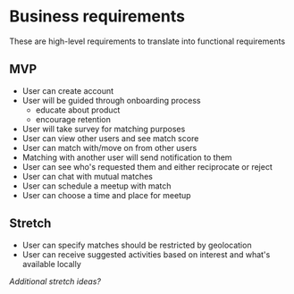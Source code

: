 # Business requirements

These are high-level requirements to translate into functional requirements

## MVP

-   User can create account
-   User will be guided through onboarding process
    -   educate about product
    -   encourage retention
-   User will take survey for matching purposes
-   User can view other users and see match score
-   User can match with/move on from other users
-   Matching with another user will send notification to them
-   User can see who's requested them and either reciprocate or reject
-   User can chat with mutual matches
-   User can schedule a meetup with match
-   User can choose a time and place for meetup

## Stretch

-   User can specify matches should be restricted by geolocation
-   User can receive suggested activities based on interest and what's available locally

*Additional stretch ideas?*
